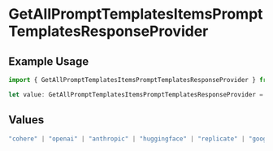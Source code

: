 # GetAllPromptTemplatesItemsPromptTemplatesResponseProvider

## Example Usage

```typescript
import { GetAllPromptTemplatesItemsPromptTemplatesResponseProvider } from "orq-poc-typescript-multi-env-version/models/operations";

let value: GetAllPromptTemplatesItemsPromptTemplatesResponseProvider = "groq";
```

## Values

```typescript
"cohere" | "openai" | "anthropic" | "huggingface" | "replicate" | "google" | "google-ai" | "azure" | "aws" | "anyscale" | "perplexity" | "groq" | "fal" | "leonardoai" | "nvidia"
```